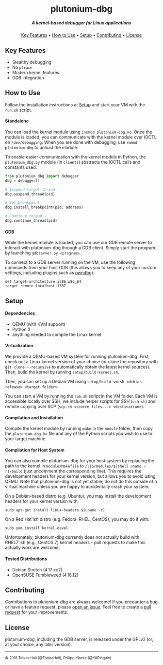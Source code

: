 <h1 align="center">plutonium-dbg</h1>

<h5 align=center>A kernel-based debugger for Linux applications</h4>

<p align="center">
  <a href="#key-features">Key Features</a> •
  <a href="#how-to-use">How to Use</a> •
  <a href="#setup">Setup</a> •
  <a href="#contributing">Contributing</a> •
  <a href="#license">License</a>
</p>

## Key Features

* Stealthy debugging
* No `ptrace`
* Modern kernel features
* GDB integration

## How to Use

Follow the installation instructions at <a href=#setup>Setup</a> and start your VM with the `run.sh` script.

#### Standalone

You can load the kernel module using `insmod plutonium-dbg.ko`. Once the module is loaded, you can communicate with the kernel module over IOCTL on `/dev/debugging`. When you are done with debugging, use `rmmod plutonium-dbg` to unload the module.

To enable easier communication with the kernel module in Python, the `plutonium_dbg.py` module (in `clients`) abstracts the IOCTL calls and constants used:

```python
from plutonium_dbg import debugger
dbg = debugger()

# Suspend target thread
dbg.suspend_thread(pid)

# Set breakpoint
dbg.install_breakpoint(pid, address)

# Continue thread
dbg.continue_thread(pid)
```

#### GDB

While the kernel module is loaded, you can use our GDB remote server to interact with plutonium-dbg through a GDB client. Simply start the program by launching `gdbserver.py <program>`.

To connect to a GDB server running on the VM, use the following commands from  your host GDB (this allows you to keep any of your custom settings, including plugins such as [pwndbg](https://github.com/pwndbg/pwndbg)):

    set target-architecture i386:x86_64
    target remote localhost:1337

## Setup

#### Dependencies

* QEMU (with KVM support)
* Python 3
* anything needed to compile the Linux kernel

#### Virtualization

We provide a QEMU-based VM system for running plutonium-dbg. First, check out a Linux kernel version of your choice (or clone the repository with `git clone --recursive` to automatically obtain the latest kernel sources). Then, build the kernel by running `setup/build-kernel.sh`.

Then, you can set up a Debian VM using `setup/build-vm.sh <debian release> <target folder>`.

You can start a VM by running the `run.sh` script in the VM folder. Each VM is accessible locally over SSH; we include helper scripts for SSH (`ssh.sh`) and remote copying over SCP (`scp.sh <source files...> <destination>`).

#### Compilation and Installation

Compile the kernel module by running `make` in the `module` folder, then copy the `plutonium-dbg.ko` file and any of the Python scripts you wish to use to your target machine.

#### Compilation for Host System

You can also compile plutonium-dbg for your host system by replacing the path to the kernel in `module/Makefile` to `/lib/modules/$(shell uname -r)/build` (just uncomment the corresponding line). This requires the development headers for your kernel version, but allows you to avoid using QEMU. Note that plutonium-dbg is not yet stable; do not do this outside of a virtual machine unless you are happy to accidentally crash your system.

On a Debian-based distro (e.g. Ubuntu), you may install the development headers for your kernel version with:

```shell
sudo apt-get install linux-headers-$(uname -r)
```

On a Red Hat'ish distro (e.g. Fedora, RHEL, CentOS), you may do it with:

```shell
sudo yum install kernel-devel
```

Unfortunately, plutonium-dbg currently does not actually build with RHEL7'ish (e.g., CentOS 7) kernel headers - pull requests to make this actually work are welcome.

#### Tested Distributions

- Debian Stretch (4.17-rc2)
- OpenSUSE Tumbleweed (4.18.12)


## Contributing

Contributions to plutonium-dbg are always welcome! If you encounter a bug or have a feature request, please [open an issue](https://github.com/plutonium-dbg/plutonium-dbg/issues/new). Feel free to create a [pull request](https://help.github.com/articles/creating-a-pull-request/) for your improvements.

## License

plutonium-dbg, including the GDB server, is released under the GPLv2 (or, at your choice, any later version).

----

<sup>© 2018 Tobias Holl (@TobiasHoll), Philipp Klocke (@KillPinguin)</sup>

